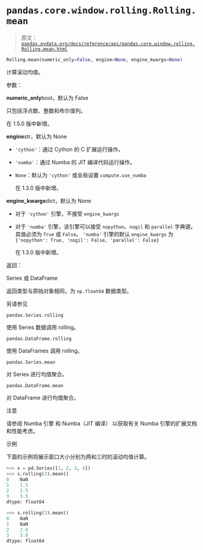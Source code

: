# `pandas.core.window.rolling.Rolling.mean`

> 原文：[`pandas.pydata.org/docs/reference/api/pandas.core.window.rolling.Rolling.mean.html`](https://pandas.pydata.org/docs/reference/api/pandas.core.window.rolling.Rolling.mean.html)

```py
Rolling.mean(numeric_only=False, engine=None, engine_kwargs=None)
```

计算滚动均值。

参数：

**numeric_only**bool，默认为 False

只包括浮点数、整数和布尔值列。

在 1.5.0 版中新增。

**engine**str，默认为 None

+   `'cython'`：通过 Cython 的 C 扩展运行操作。

+   `'numba'`：通过 Numba 的 JIT 编译代码运行操作。

+   `None`：默认为 `'cython'` 或全局设置 `compute.use_numba`

    在 1.3.0 版中新增。

**engine_kwargs**dict，默认为 None

+   对于 `'cython'` 引擎，不接受 `engine_kwargs`

+   对于 `'numba'` 引擎，该引擎可以接受 `nopython`、`nogil` 和 `parallel` 字典键。其值必须为 `True` 或 `False`。 `'numba'` 引擎的默认 `engine_kwargs` 为 `{'nopython': True, 'nogil': False, 'parallel': False}`

    在 1.3.0 版中新增。

返回：

Series 或 DataFrame

返回类型与原始对象相同，为 `np.float64` 数据类型。

另请参见

`pandas.Series.rolling`

使用 Series 数据调用 rolling。

`pandas.DataFrame.rolling`

使用 DataFrames 调用 rolling。

`pandas.Series.mean`

对 Series 进行均值聚合。

`pandas.DataFrame.mean`

对 DataFrame 进行均值聚合。

注意

请参阅 Numba 引擎 和 Numba（JIT 编译） 以获取有关 Numba 引擎的扩展文档和性能考虑。

示例

下面的示例将展示窗口大小分别为两和三时的滚动均值计算。

```py
>>> s = pd.Series([1, 2, 3, 4])
>>> s.rolling(2).mean()
0    NaN
1    1.5
2    2.5
3    3.5
dtype: float64 
```

```py
>>> s.rolling(3).mean()
0    NaN
1    NaN
2    2.0
3    3.0
dtype: float64 
```

